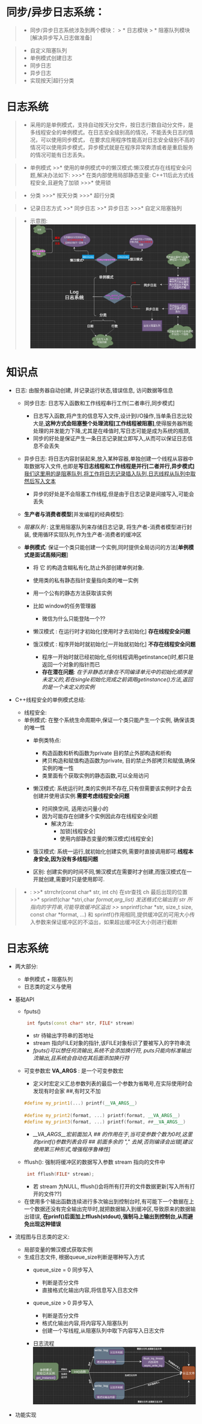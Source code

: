 同步/异步日志系统：
=======================
> * 同步/异步日志系统涉及到两个模块：
    > * 日志模块
    > * 阻塞队列模块[解决异步写入日志做准备]

> * 自定义阻塞队列
> * 单例模式创建日志
> * 同步日志
> * 异步日志
> * 实现按天|超行分类





日志系统
====================================
> * 采用的是单例模式，支持自动按天分文件，按日志行数自动分文件，是多线程安全的单例模式。在日志安全级别高的情况，不能丢失日志的情况，可以使用同步模式， 在要求应用程序性能高对日志安全级别不高的情况可以使用异步模式，异步模式就是在程序异常奔溃或者是重启服务的情况可能有日志丢失。

>* 单例模式
    >>* 使用的单例模式中的懒汉模式:懒汉模式存在线程安全问题,解决办法如下:
        >>>*  在类内部使用局部静态变量: C++11后此方式线程安全,且避免了加锁
        >>>*  使用锁
        
>* 分类
    >>>* 按天分类
    >>>* 超行分类

>* 记录日志方式
    >>* 同步日志
    >>* 异步日志
        >>>* 自定义阻塞独列

> *  示意图:
    ![log.png](./files/log.png)




知识点
====================================
+ 日志: 由服务器自动创建, 并记录运行状态,错误信息, 访问数据等信息

    + 同步日志: 日志写入函数和工作线程串行工作[二者串行,同步模式]
        - 日志写入函数,将产生的信息写入文件,设计到I/O操作,当单条日志比较大是,**这种方式会阻塞整个处理流程[工作线程被阻塞]**,使得服务器所能处理的并发能力下降,尤其是在峰值时,写日志可能是成为系统的瓶颈,
        - 同步的好处是保证产生一条日志记录就立即写入,从而可以保证日志信息不会丢失

    + 异步日志: 将日志内容封装起来,放入某种容器,单独创建一个线程从容器中取数据写入文件,也即是**写日志线程和工作线程是并行[二者并行,异步模式]**[我们这里用的是阻塞队列,将工作将日志记录插入队列,日志线程从队列中取然后写入文本](*类似生产者与消费者模式*)
        - 异步的好处是不会阻塞工作线程,但是由于日志记录是间接写入,可能会丢失

    + **生产者与消费者模型**[并发编程的经典模型]:

    + *阻塞队列* : 这里用阻塞队列来存储日志记录, 将生产者-消费者模型进行封装, 使用循环实现队列,作为生产者-消费者的缓冲区

    + **单例模式**:  保证一个类只能创建一个实例,同时提供全局访问的方法[**单例模式是面试高频问题**]
        - 将 它 的构造含糊私有化,防止外部创建单例对象.
        - 使用类的私有静态指针变量指向类的唯一实例
        - 用一个公有的静态方法获取该实例

        - 比如 window的任务管理器
            - 微信为什么只能登陆一个??

        + 懒汉模式 : 在运行时才初始化[使用时才去初始化] **存在线程安全问题**
        + 饿汉模式 : 程序开始时就初始化[一开始就初始化] **不存在线程安全问题** 
            - 程序一开始时就已经初始化,任何线程调用getinstance()时,都只是返回一个对象的指针而已

            + **存在潜在问题**: *在于非静态对象在不同编译单元中的初始化顺序是未定义的,若在single初始化完成之前调用getinstance()方法,返回的是一个未定义的实例*


+ C++线程安全的单例模式总结:
    + 线程安全: 
    + 单例模式: 在整个系统生命周期中,保证一个类只能产生一个实例, 确保该类的唯一性
        + 单例类特点:
            - 构造函数和析构函数为private 目的禁止外部构造和析构
            - 拷贝构造和赋值构造函数为private, 目的禁止外部拷贝和赋值,确保实例的唯一性
            - 类里面有个获取实例的静态函数,可以全局访问

        + 懒汉模式: 系统运行时,类的实例并不存在,只有但需要该实例时才会去创建并使用该实例.**需要考虑线程安全问题**
            - 时间换空间, 适用访问量小的
            - 因为可能存在创建多个实例因此存在线程安全问题
                + 解决方法:
                    - 加锁[线程安全]
                    - 使用内部静态变量的懒汉模式[线程安全]
                    
        + 饿汉模式: 系统一运行,就初始化创建实例,需要时直接调用即可.**线程本身安全,因为没有多线程问题**

        + 区别: 创建实例的时间不同,懒汉模式在需要时才创建,而饿汉模式在一开就创建,需要时只是使用即可.
        


>* :
    >>* strrchr(const char* str, int ch) 在str查找 ch 最后出现的位置
    >>* sprintf(char *stri,char *format,arg_list) 发送格式化输出到 str 所指向的字符串,可能导致缓冲区溢出
    >>* snprintf(char *str, size_t size, const char *format, ...) 和 sprintf()作用相同,提供缓冲区的可用大小传入参数来保证缓冲区的不溢出，如果超出缓冲区大小则进行截断



日志系统
====================================
+ 两大部分:
    - 单例模式 + 阻塞队列
    - 日志类的定义与使用

+ 基础API
    + fputs()
        ```C++
         int fputs(const char* str, FILE* stream)
        ```
         - str 待输出字符串的首地址
         - stream 指向FILE对象的指针,该FILE对象标识了要被写入的字符串流
         - *fputs()可以想任何流输出,系统不会添加换行符, puts只能向标准输出流输出,且系统会自动在其后面添加换行符*

    + 可变参数宏 __VA_ARGS__ : 是一个可变参数宏
        -  定义时宏定义汇总参数列表的最后一个参数为省略号,在实际使用时会发现有时会家 ##,有时又不加
        ```C++
        #define my_print1(...) printf(__VA_ARGS__)

        #define my_print2(format, ...) printf(format, __VA_ARGS__)
        #define my_print3(format, ...) printf(format, ##__VA_ARGS__)
        ```
        - *__VA_ARGS__宏前面加入 ## 的作用在于,当可变参数个数为0时,这里的printf()参数列表会将 ## 前面多余的 "," 去掉,否则编译会出错[建议使用第三种形式,增强程序鲁棒性]*
    
    + fflush(): 强制将缓冲区的数据写入参数 stream 指向的文件中
        ```C++
         int fflush(FILE* stream);
        ```
        - 若 stream 为NULL, fflush()会将所有打开的文件数据更新[写入所有打开的文件??]

    - 在使用多个输出函数连续进行多次输出到控制台时,有可能下一个数据在上一个数据还没有完全输出完毕时,就把数据输入到缓冲区,导致原来的数据输出错误, **在prinf()后面加上fflush(stdout),强制马上输出到控制台,从而避免出现这种错误**
+ 流程图与日志类的定义:
    - 局部变量的懒汉模式获取实例
    + 生成日志文件, 根据queue_size判断是哪种写入方式
        - queue_size = 0 同步写入
            - 判断是否分文件
            - 直接格式化输出内容,将信息写入日志文件

        - queue_size > 0 异步写入
            - 判断是否分文件
            - 格式化输出内容,将内容写入阻塞队列
            - 创建一个写线程,从阻塞队列中取下内容写入日志文件
        
        - 日志流程
                ![日志流程](./files/log_process.png)


+ 功能实现
